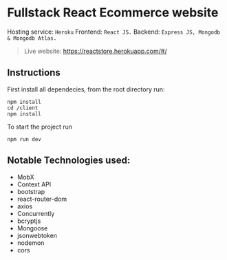 # Fullstack React Ecommerce website

Hosting service: `Heroku`
Frontend: `React JS.`
Backend: `Express JS, Mongodb & Mongodb Atlas.`
> Live website: https://reactstore.herokuapp.com/#/

## Instructions
First install all dependecies, from the root directory run:
```
npm install
cd /client
npm install
```
To start the project run
```
npm run dev
```
## Notable Technologies used:
<ul>
  <li>MobX</li>
  <li>Context API</li>
  <li>bootstrap</li>
  <li>react-router-dom</li>
  <li>axios</li>
  <li>Concurrently</li>
  <li>bcryptjs</li>
  <li>Mongoose</li>
  <li>jsonwebtoken</li>
  <li>nodemon</li>
  <li>cors</li>
</ul>
